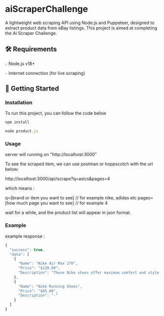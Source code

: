 # aiScraperChallenge

A lightweight web scraping API using Node.js and Puppeteer, designed to extract product data from eBay listings. This project is aimed at completing the Ai Scraper Challenge.

## 🛠 Requirements

`-` Node.js v18+

`-` Internet connection (for live scraping)

## 🚀 Getting Started

### Installation
To run this project, you can follow the code below 
```javascript
npm install

node product.js
```

### Usage
server will running on "http://localhost:3000"

To see the scraped item, we can use postman or hoppscotch with the url below: 

http://localhost:3000/api/scrape?q=asics&pages=4

which means : 

q=[brand or item you want to see] // for example nike, adidas etc
pages=[how much page you want to see] // for example 4

wait for a while, and the product list will appear in json format.

### Example
example response : 
```javascript
{
  "success": true,
  "data": [
    {
      "Name": "Nike Air Max 270",
      "Price": "$120.00",
      "Description": "These Nike shoes offer maximum comfort and style..."
    },
    {
      "Name": "Nike Running Shoes",
      "Price": "$85.00",
      "Description": "-"
    }
  ]
}
```
